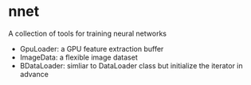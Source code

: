 # nnet
A collection of tools for training neural networks

  - GpuLoader: a GPU feature extraction buffer
  - ImageData: a flexible image dataset
  - BDataLoader: simliar to DataLoader class but initialize the iterator in 
    advance
